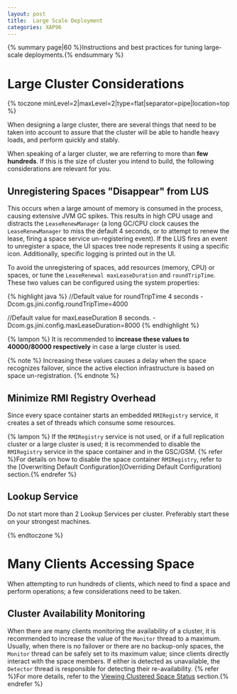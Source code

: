 ```yaml
---
layout: post
title:  Large Scale Deployment
categories: XAP96
---
```


{% summary page|60 %}Instructions and best practices for tuning large-scale deployments.{% endsummary %}

# Large Cluster Considerations

{% toczone minLevel=2|maxLevel=2|type=flat|separator=pipe|location=top %}

When designing a large cluster, there are several things that need to be taken into account to assure that the cluster will be able to handle heavy loads, and perform quickly and stably.

When speaking of a larger cluster, we are referring to more than **few hundreds**. If this is the size of cluster you intend to build, the following considerations are relevant for you.

## Unregistering Spaces "Disappear" from LUS

This occurs when a large amount of memory is consumed in the process, causing extensive JVM GC spikes. This results in high CPU usage and distracts the `LeaseRenewManager` (a long GC/CPU clock causes the `LeaseRenewManager` to miss the default 4 seconds, or to attempt to renew the lease, firing a space service un-registering event). If the LUS fires an event to unregister a space, the UI spaces tree node represents it using a specific icon. Additionally, specific logging is printed out in the UI.

To avoid the unregistering of spaces, add resources (memory, CPU) or spaces, or tune the `LeaseRenewal maxLeaseDuration` and `roundTripTime`. These two values can be configured using the system properties:

{% highlight java %}
//Default value for roundTripTime 4 seconds
-Dcom.gs.jini.config.roundTripTime=4000

//Default value for maxLeaseDuration  8 seconds.
-Dcom.gs.jini.config.maxLeaseDuration=8000
{% endhighlight %}

{% lampon %}  It is recommended to **increase these values to 40000/80000 respectively** in case a large cluster is used.

{% note %}
Increasing these values causes a delay when the space recognizes failover, since the active election infrastructure is based on space un-registration.
{% endnote %}

## Minimize RMI Registry Overhead

Since every space container starts an embedded `RMIRegistry` service, it creates a set of threads which consume some resources.

{% lampon %} If the `RMIRegistry` service is not used, or if a full replication cluster or a large cluster is used; it is recommended to disable the `RMIRegistry` service in the space container and in the GSC/GSM.
{% refer %}For details on how to disable the space container `RMIRegistry`, refer to the [Overwriting Default Configuration](Overriding Default Configuration) section.{% endrefer %}

## Lookup Service

Do not start more than 2 Lookup Services per cluster. Preferably start these on your strongest machines.

{% endtoczone %}

# Many Clients Accessing Space

When attempting to run hundreds of clients, which need to find a space and perform operations; a few considerations need to be taken.

## Cluster Availability Monitoring

When there are many clients monitoring the availability of a cluster, it is recommended to increase the value of the `Monitor` thread to a maximum. Usually, when there is no failover or there are no backup-only spaces, the `Monitor` thread can be safely set to its maximum value; since clients directly interact with the space members. If either is detected as unavailable, the `Detector` thread is responsible for detecting their re-availability.
{% refer %}For more details, refer to the [Viewing Clustered Space Status](/xap96/viewing-clustered-space-status.html) section.{% endrefer %}
